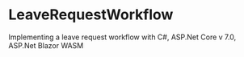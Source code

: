 # LeaveRequestWorkflow
Implementing a leave request workflow with C#, ASP.Net Core v 7.0, ASP.Net Blazor WASM
